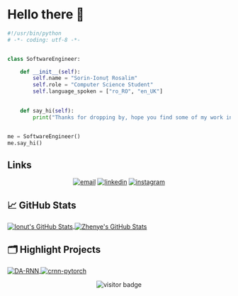 # Hello there 👋



```python
#!/usr/bin/python
# -*- coding: utf-8 -*-


class SoftwareEngineer:

    def __init__(self):
        self.name = "Sorin-Ionuț Rosalim"
        self.role = "Computer Science Student"
        self.language_spoken = ["ro_RO", "en_UK"]
        

    def say_hi(self):
        print("Thanks for dropping by, hope you find some of my work interesting.")


me = SoftwareEngineer()
me.say_hi()
```
## Links

<p align="center">
  <a href="mailto:rosalim.sorinionut@gmail.com"><img src="https://img.icons8.com/color/96/000000/gmail.png" alt="email"/></a>
  <a href="https://www.linkedin.com/in/sorin-ionut-rosalim/"><img src="https://img.icons8.com/color/96/000000/linkedin.png" alt="linkedin"/></a>
  <a href="https://www.instagram.com/rosalim.ionut"><img src="https://img.icons8.com/color/96/000000/instagram-new.png" alt="instagram"/></a>
</p>

## &#x1f4c8; GitHub Stats

<a href="https://github.com/Sorin-Ionut-Rosalim/Sorin-Ionut-Rosalim/">
  <img align="center" src="https://github-readme-stats.vercel.app/api/top-langs/?username=sorin-ionut-rosalim&hide=c%2B%2B,c,matlab,assembly&title_color=6aa6f8&text_color=8a919a&icon_color=6aa6f8&bg_color=22272e" alt="Ionut's GitHub Stats" />
</a>

<a href="https://github.com/Sorin-Ionut-Rosalim/Sorin-Ionut-Rosalim/">
  <img align="center" src="https://github-readme-stats.vercel.app/api?username=sorin-ionut-rosalim&show_icons=true&line_height=27&count_private=true&title_color=6aa6f8&text_color=8a919a&icon_color=6aa6f8&bg_color=22272e" alt="Zhenye's GitHub Stats" />
</a>

## 🗂️ Highlight Projects

<a href="https://github.com/Sorin-Ionut-Rosalim/frontend-reactapp">
  <img align="center" src="https://github-readme-stats.vercel.app/api/pin/?username=sorin-ionut-rosalim&repo=frontend-reactapp&show_icons=true&line_height=27&title_color=6aa6f8&text_color=8a919a&icon_color=6aa6f8&bg_color=22272e" alt="DA-RNN" />
</a>

<a href="https://github.com/Sorin-Ionut-Rosalim/Django-Vue-Webshop">
  <img align="center" src="https://github-readme-stats.vercel.app/api/pin/?username=sorin-ionut-rosalim&repo=Django-Vue-Webshop&show_icons=true&line_height=27&title_color=6aa6f8&text_color=8a919a&icon_color=6aa6f8&bg_color=22272e" alt="crnn-pytorch" />
</a>

<p  align="center">
  <img src="https://visitor-badge.laobi.icu/badge?page_id=${Sorin-Ionut-Rosalim}.${Sorin-Ionut-Rosalim}" alt="visitor badge"/>
</p>

<!-- ## 👨‍💻 This week, I spent my time on:

[![Ionut's wakatime stats](https://github-readme-stats.vercel.app/api/wakatime?username=Sorin_Ionut_Rosalim&line_height=27&title_color=6aa6f8&text_color=8a919a&icon_color=6aa6f8&bg_color=22272e)](https://github.com/anuraghazra/github-readme-stats) -->

